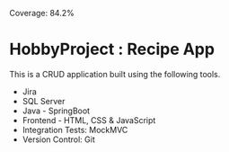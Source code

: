 Coverage: 84.2%

# HobbyProject : Recipe App

This is a CRUD application built using the following tools. 
* Jira
* SQL Server
* Java - SpringBoot
* Frontend - HTML, CSS & JavaScript
* Integration Tests: MockMVC
* Version Control: Git
